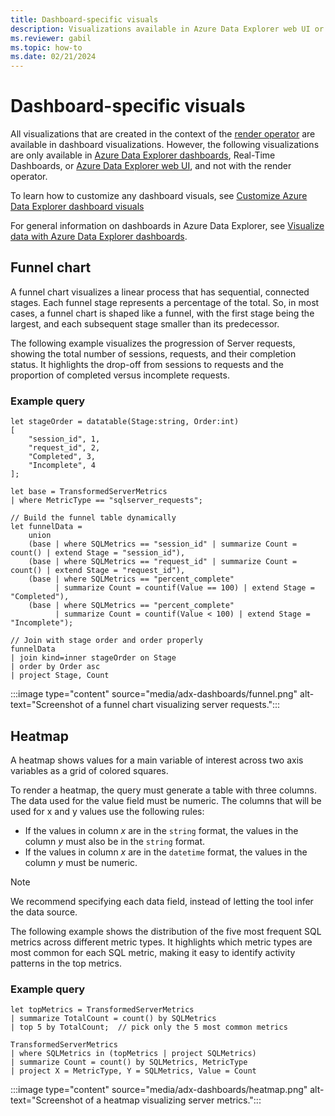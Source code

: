 ```yaml
---
title: Dashboard-specific visuals
description: Visualizations available in Azure Data Explorer web UI or dashboards
ms.reviewer: gabil
ms.topic: how-to
ms.date: 02/21/2024
---
```

# Dashboard-specific visuals

All visualizations that are created in the context of the [render operator](/azure/data-explorer/kusto/query/render-operator) are available in dashboard visualizations. However, the following visualizations are only available in [Azure Data Explorer dashboards](azure-data-explorer-dashboards.md), Real-Time Dashboards, or [Azure Data Explorer web UI](/azure/data-explorer/add-query-visualization), and not with the render operator.

To learn how to customize any dashboard visuals, see [Customize Azure Data Explorer dashboard visuals](dashboard-customize-visuals.md)

For general information on dashboards in Azure Data Explorer, see [Visualize data with Azure Data Explorer dashboards](azure-data-explorer-dashboards.md).

## Funnel chart

A funnel chart visualizes a linear process that has sequential, connected stages. Each funnel stage represents a percentage of the total. So, in most cases, a funnel chart is shaped like a funnel, with the first stage being the largest, and each subsequent stage smaller than its predecessor.

The following example visualizes the progression of Server requests, showing the total number of sessions, requests, and their completion status. It highlights the drop-off from sessions to requests and the proportion of completed versus incomplete requests.

### Example query

```kusto
let stageOrder = datatable(Stage:string, Order:int)
[
    "session_id", 1,
    "request_id", 2,
    "Completed", 3,
    "Incomplete", 4
];

let base = TransformedServerMetrics
| where MetricType == "sqlserver_requests";

// Build the funnel table dynamically
let funnelData = 
    union 
    (base | where SQLMetrics == "session_id" | summarize Count = count() | extend Stage = "session_id"),
    (base | where SQLMetrics == "request_id" | summarize Count = count() | extend Stage = "request_id"),
    (base | where SQLMetrics == "percent_complete" 
          | summarize Count = countif(Value == 100) | extend Stage = "Completed"),
    (base | where SQLMetrics == "percent_complete" 
          | summarize Count = countif(Value < 100) | extend Stage = "Incomplete");

// Join with stage order and order properly
funnelData
| join kind=inner stageOrder on Stage
| order by Order asc
| project Stage, Count
```

:::image type="content" source="media/adx-dashboards/funnel.png" alt-text="Screenshot of a funnel chart visualizing server requests."::: 

## Heatmap

A heatmap shows values for a main variable of interest across two axis variables as a grid of colored squares.

To render a heatmap, the query must generate a table with three columns. The data used for the value field must be numeric. The columns that will be used for x and y values use the following rules:

- If the values in column *x* are in the `string` format, the values in the column *y* must also be in the `string` format.
- If the values in column *x* are in the `datetime` format, the values in the column *y* must be numeric.

> [!NOTE]
> We recommend specifying each data field, instead of letting the tool infer the data source.

The following example shows the distribution of the five most frequent SQL metrics across different metric types. It highlights which metric types are most common for each SQL metric, making it easy to identify activity patterns in the top metrics.

### Example query

```kusto
let topMetrics = TransformedServerMetrics
| summarize TotalCount = count() by SQLMetrics
| top 5 by TotalCount;  // pick only the 5 most common metrics

TransformedServerMetrics
| where SQLMetrics in (topMetrics | project SQLMetrics)
| summarize Count = count() by SQLMetrics, MetricType
| project X = MetricType, Y = SQLMetrics, Value = Count
```

:::image type="content" source="media/adx-dashboards/heatmap.png" alt-text="Screenshot of a heatmap visualizing server metrics.":::
